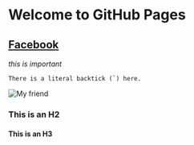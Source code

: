 # Welcome to GitHub Pages

## [Facebook](https://www.facebook.com/chen.han.3597)
  *this is important*
  
  ``There is a literal backtick (`) here.``
  
  ![My friend](/path/https://ppt.cc/foUWAx)
  

### This is an H2

#### This is an H3
